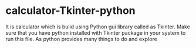 # calculator-Tkinter-python

It is calculator which is bulid using Python gui library called as Tkinter. Make sure that you have python installed with Tkinter package in your system to run this file.
As python provides many things to do and explore
